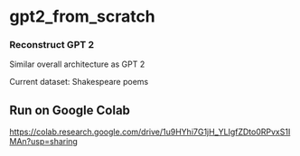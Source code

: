 # gpt2_from_scratch
### Reconstruct GPT 2
Similar overall architecture as GPT 2

Current dataset: Shakespeare poems

## Run on Google Colab
https://colab.research.google.com/drive/1u9HYhi7G1jH_YLIgfZDto0RPvxS1IMAn?usp=sharing
